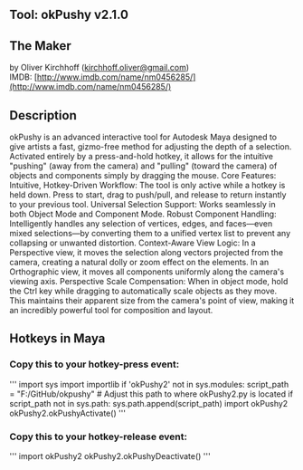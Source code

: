 ## Tool: okPushy v2.1.0

## The Maker
by Oliver Kirchhoff (kirchhoff.oliver@gmail.com)  
IMDB: [http://www.imdb.com/name/nm0456285/](http://www.imdb.com/name/nm0456285/) 

## Description
okPushy is an advanced interactive tool for Autodesk Maya designed to give artists a fast, gizmo-free method for adjusting the depth of a selection. Activated entirely by a press-and-hold hotkey, it allows for the intuitive "pushing" (away from the camera) and "pulling" (toward the camera) of objects and components simply by dragging the mouse.
Core Features:
Intuitive, Hotkey-Driven Workflow: The tool is only active while a hotkey is held down. Press to start, drag to push/pull, and release to return instantly to your previous tool.
Universal Selection Support: Works seamlessly in both Object Mode and Component Mode.
Robust Component Handling: Intelligently handles any selection of vertices, edges, and faces—even mixed selections—by converting them to a unified vertex list to prevent any collapsing or unwanted distortion.
Context-Aware View Logic:
In a Perspective view, it moves the selection along vectors projected from the camera, creating a natural dolly or zoom effect on the elements.
In an Orthographic view, it moves all components uniformly along the camera's viewing axis.
Perspective Scale Compensation: When in object mode, hold the Ctrl key while dragging to automatically scale objects as they move. This maintains their apparent size from the camera's point of view, making it an incredibly powerful tool for composition and layout.

## Hotkeys in Maya        
### Copy this to your hotkey-press event:
'''
import sys
import importlib
if 'okPushy2' not in sys.modules:
    script_path = "F:/GitHub/okpushy" # Adjust this path to where okPushy2.py is located
    if script_path not in sys.path:
        sys.path.append(script_path)
import okPushy2
okPushy2.okPushyActivate()
'''

### Copy this to your hotkey-release event:
'''
import okPushy2
okPushy2.okPushyDeactivate()
'''
